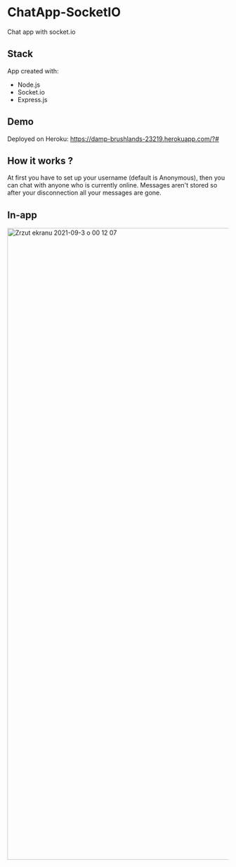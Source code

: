 # ChatApp-SocketIO
Chat app with socket.io

## Stack
App created with:
* Node.js
* Socket.io
* Express.js


## Demo
Deployed on Heroku: https://damp-brushlands-23219.herokuapp.com/?#

## How it works ?
At first you have to set up your username (default is Anonymous), then you can chat with anyone who is currently online. Messages aren't stored so after your disconnection all your messages are gone.

## In-app
<img width="1434" alt="Zrzut ekranu 2021-09-3 o 00 12 07" src="https://user-images.githubusercontent.com/56938330/131922990-bddb016c-f8d0-4c72-a2d0-6f78f0500da7.png">


